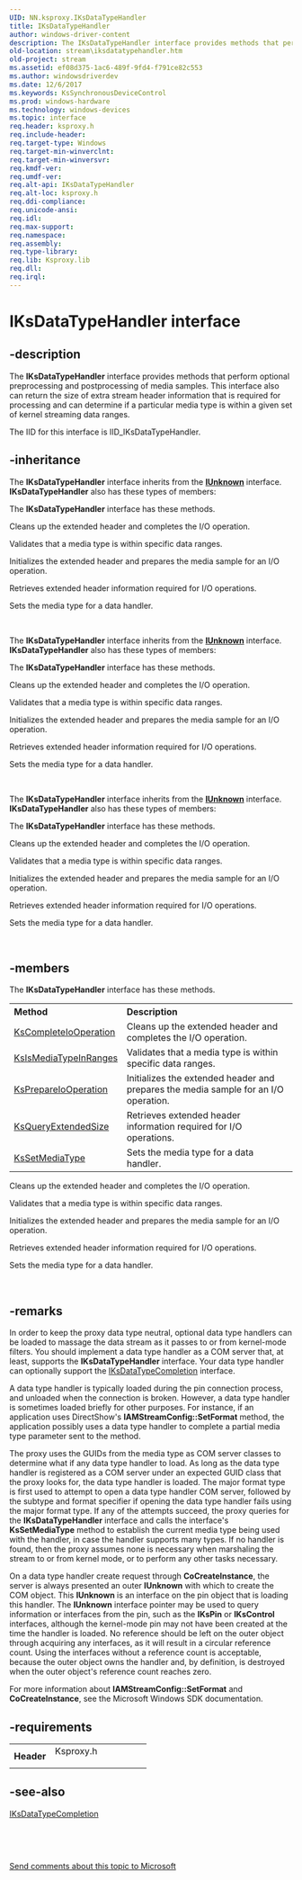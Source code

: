 ```yaml
---
UID: NN.ksproxy.IKsDataTypeHandler
title: IKsDataTypeHandler
author: windows-driver-content
description: The IKsDataTypeHandler interface provides methods that perform optional preprocessing and postprocessing of media samples.
old-location: stream\iksdatatypehandler.htm
old-project: stream
ms.assetid: ef08d375-1ac6-489f-9fd4-f791ce82c553
ms.author: windowsdriverdev
ms.date: 12/6/2017
ms.keywords: KsSynchronousDeviceControl
ms.prod: windows-hardware
ms.technology: windows-devices
ms.topic: interface
req.header: ksproxy.h
req.include-header: 
req.target-type: Windows
req.target-min-winverclnt: 
req.target-min-winversvr: 
req.kmdf-ver: 
req.umdf-ver: 
req.alt-api: IKsDataTypeHandler
req.alt-loc: ksproxy.h
req.ddi-compliance: 
req.unicode-ansi: 
req.idl: 
req.max-support: 
req.namespace: 
req.assembly: 
req.type-library: 
req.lib: Ksproxy.lib
req.dll: 
req.irql: 
---
```


# IKsDataTypeHandler interface



## -description
The <b>IKsDataTypeHandler</b> interface provides methods that perform optional preprocessing and postprocessing of media samples. This interface also can return the size of extra stream header information that is required for processing and can determine if a particular media type is within a given set of kernel streaming data ranges. 

The IID for this interface is IID_IKsDataTypeHandler.



## -inheritance
The <b xmlns:loc="http://microsoft.com/wdcml/l10n">IKsDataTypeHandler</b> interface inherits from the <a href="com.iunknown" xmlns:loc="http://microsoft.com/wdcml/l10n"><b>IUnknown</b></a> interface. <b>IKsDataTypeHandler</b> also has these types of members:

The <b>IKsDataTypeHandler</b> interface has these methods.

Cleans up the extended header and completes the I/O operation.

Validates that a media type is within specific data ranges.

Initializes the extended header and prepares the media sample for an I/O operation.

Retrieves extended header information required for I/O operations.

Sets the media type for a data handler.

 

The <b xmlns:loc="http://microsoft.com/wdcml/l10n">IKsDataTypeHandler</b> interface inherits from the <a href="com.iunknown" xmlns:loc="http://microsoft.com/wdcml/l10n"><b>IUnknown</b></a> interface. <b>IKsDataTypeHandler</b> also has these types of members:

The <b>IKsDataTypeHandler</b> interface has these methods.

Cleans up the extended header and completes the I/O operation.

Validates that a media type is within specific data ranges.

Initializes the extended header and prepares the media sample for an I/O operation.

Retrieves extended header information required for I/O operations.

Sets the media type for a data handler.

 

The <b xmlns:loc="http://microsoft.com/wdcml/l10n">IKsDataTypeHandler</b> interface inherits from the <a href="com.iunknown" xmlns:loc="http://microsoft.com/wdcml/l10n"><b>IUnknown</b></a> interface. <b>IKsDataTypeHandler</b> also has these types of members:

The <b>IKsDataTypeHandler</b> interface has these methods.

Cleans up the extended header and completes the I/O operation.

Validates that a media type is within specific data ranges.

Initializes the extended header and prepares the media sample for an I/O operation.

Retrieves extended header information required for I/O operations.

Sets the media type for a data handler.

 


## -members
The <b>IKsDataTypeHandler</b> interface has these methods.
<table class="members" id="memberListMethods">
<tr>
<th align="left" width="37%">Method</th>
<th align="left" width="63%">Description</th>
</tr>
<tr data="declared;">
<td align="left" width="37%">
<a href="stream.iksdatatypehandler_kscompleteiooperation">KsCompleteIoOperation</a>
</td>
<td align="left" width="63%">
Cleans up the extended header and completes the I/O operation.

</td>
</tr>
<tr data="declared;">
<td align="left" width="37%">
<a href="stream.iksdatatypehandler_ksismediatypeinranges">KsIsMediaTypeInRanges</a>
</td>
<td align="left" width="63%">
Validates that a media type is within specific data ranges.

</td>
</tr>
<tr data="declared;">
<td align="left" width="37%">
<a href="stream.iksdatatypehandler_ksprepareiooperation">KsPrepareIoOperation</a>
</td>
<td align="left" width="63%">
Initializes the extended header and prepares the media sample for an I/O operation.

</td>
</tr>
<tr data="declared;">
<td align="left" width="37%">
<a href="stream.iksdatatypehandler_ksqueryextendedsize">KsQueryExtendedSize</a>
</td>
<td align="left" width="63%">
Retrieves extended header information required for I/O operations.

</td>
</tr>
<tr data="declared;">
<td align="left" width="37%">
<a href="stream.iksdatatypehandler_kssetmediatype">KsSetMediaType</a>
</td>
<td align="left" width="63%">
Sets the media type for a data handler.

</td>
</tr>
</table>Cleans up the extended header and completes the I/O operation.

Validates that a media type is within specific data ranges.

Initializes the extended header and prepares the media sample for an I/O operation.

Retrieves extended header information required for I/O operations.

Sets the media type for a data handler.

 


## -remarks
In order to keep the proxy data type neutral, optional data type handlers can be loaded to massage the data stream as it passes to or from kernel-mode filters. You should implement a data type handler as a COM server that, at least, supports the <b>IKsDataTypeHandler</b> interface. Your data type handler can optionally support the <a href="..\ksproxy\nn-ksproxy-iksdatatypecompletion.md">IKsDataTypeCompletion</a> interface. 

A data type handler is typically loaded during the pin connection process, and unloaded when the connection is broken. However, a data type handler is sometimes loaded briefly for other purposes. For instance, if an application uses DirectShow's <b>IAMStreamConfig::SetFormat</b> method, the application possibly uses a data type handler to complete a partial media type parameter sent to the method. 

The proxy uses the GUIDs from the media type as COM server classes to determine what if any data type handler to load. As long as the data type handler is registered as a COM server under an expected GUID class that the proxy looks for, the data type handler is loaded. The major format type is first used to attempt to open a data type handler COM server, followed by the subtype and format specifier if opening the data type handler fails using the major format type. If any of the attempts succeed, the proxy queries for the <b>IKsDataTypeHandler</b> interface and calls the interface's <b>KsSetMediaType</b> method to establish the current media type being used with the handler, in case the handler supports many types. If no handler is found, then the proxy assumes none is necessary when marshaling the stream to or from kernel mode, or to perform any other tasks necessary.

On a data type handler create request through <b>CoCreateInstance</b>, the server is always presented an outer <b>IUnknown</b> with which to create the COM object. This <b>IUnknown</b> is an interface on the pin object that is loading this handler. The <b>IUnknown</b> interface pointer may be used to query information or interfaces from the pin, such as the <b>IKsPin</b> or <b>IKsControl</b> interfaces, although the kernel-mode pin may not have been created at the time the handler is loaded. No reference should be left on the outer object through acquiring any interfaces, as it will result in a circular reference count. Using the interfaces without a reference count is acceptable, because the outer object owns the handler and, by definition, is destroyed when the outer object's reference count reaches zero.

For more information about <b>IAMStreamConfig::SetFormat</b> and <b>CoCreateInstance</b>, see the Microsoft Windows SDK documentation.


## -requirements
<table>
<tr>
<th width="30%">
Header

</th>
<td width="70%">
<dl>
<dt>Ksproxy.h</dt>
</dl>
</td>
</tr>
</table>

## -see-also
<dl>
<dt>
<a href="..\ksproxy\nn-ksproxy-iksdatatypecompletion.md">IKsDataTypeCompletion</a>
</dt>
</dl>
 

 

<a href="mailto:wsddocfb@microsoft.com?subject=Documentation%20feedback [stream\stream]:%20IKsDataTypeHandler interface%20 RELEASE:%20(12/6/2017)&amp;body=%0A%0APRIVACY STATEMENT%0A%0AWe use your feedback to improve the documentation. We don't use your email address for any other purpose, and we'll remove your email address from our system after the issue that you're reporting is fixed. While we're working to fix this issue, we might send you an email message to ask for more info. Later, we might also send you an email message to let you know that we've addressed your feedback.%0A%0AFor more info about Microsoft's privacy policy, see http://privacy.microsoft.com/en-us/default.aspx." title="Send comments about this topic to Microsoft">Send comments about this topic to Microsoft</a>

